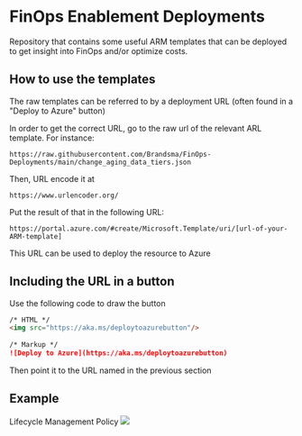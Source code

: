 
# FinOps Enablement Deployments

Repository that contains some useful ARM templates that can be deployed to get insight into FinOps and/or optimize costs.

## How to use the templates

The raw templates can be referred to by a deployment URL (often found in a "Deploy to Azure" button)

In order to get the correct URL, go to the raw url of the relevant ARL template. For instance:
```
https://raw.githubusercontent.com/Brandsma/FinOps-Deployments/main/change_aging_data_tiers.json
```

Then, URL encode it at
```
https://www.urlencoder.org/
```

Put the result of that in the following URL:
```
https://portal.azure.com/#create/Microsoft.Template/uri/[url-of-your-ARM-template]
```

This URL can be used to deploy the resource to Azure

## Including the URL in a button

Use the following code to draw the button
```markdown
/* HTML */
<img src="https://aka.ms/deploytoazurebutton"/>
 
/* Markup */
![Deploy to Azure](https://aka.ms/deploytoazurebutton)
```

Then point it to the URL named in the previous section

## Example

Lifecycle Management Policy
<a href="https://raw.githubusercontent.com/Brandsma/FinOps-Deployments/main/change_aging_data_tiers.json">
	<img src="https://aka.ms/deploytoazurebutton"/>
</a>

